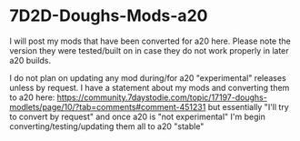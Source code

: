 # 7D2D-Doughs-Mods-a20

I will post my mods that have been converted for a20 here. Please note the version they were tested/built on in case they do not work properly in later a20 builds.

I do not plan on updating any mod during/for a20 "experimental" releases unless by request.  I have a statement about my mods and converting them to a20 here: https://community.7daystodie.com/topic/17197-doughs-modlets/page/10/?tab=comments#comment-451231 but essentially "I'll try to convert by request" and once a20 is "not experimental" I'm begin converting/testing/updating them all to a20 "stable"
